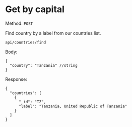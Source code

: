 # Get by capital

Method: <code>POST</code>

Find country by a label from our countries list.

```
api/countries/find
```
Body:

```
{
  "country": "Tanzania" //string
}
```
Response:

```
{
  "countries": [
    {
      "_id": "TZ",
      "label": "Tanzania, United Republic of Tanzania"
    }
  ]
}
```